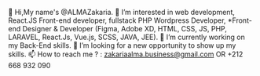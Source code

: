 👋 Hi,My name's @ALMAZakaria.
👀 I’m interested in web development, React.JS Front-end developer, fullstack PHP Wordpress Developer, 
*Front-end Designer & Developer (Figma, Adobe XD, HTML, CSS, JS, PHP, LARAVEL, React.Js, Vue.js, SCSS, JAVA, JEE).
🌱 I’m currently working on my Back-End skills.
💞️ I’m looking for a new opportunity to show up my skills.
📫 How to reach me ? : zakariaalma.business@gmail.com OR +212 668 932 090
